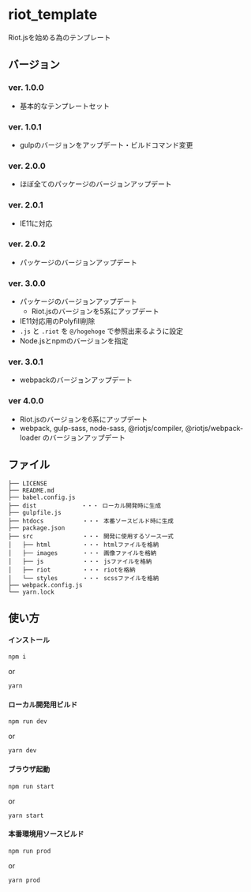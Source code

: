 # riot_template
Riot.jsを始める為のテンプレート


## バージョン

### ver. 1.0.0

- 基本的なテンプレートセット

### ver. 1.0.1

- gulpのバージョンをアップデート・ビルドコマンド変更

### ver. 2.0.0

- ほぼ全てのパッケージのバージョンアップデート

### ver. 2.0.1

- IE11に対応

### ver. 2.0.2

- パッケージのバージョンアップデート

### ver. 3.0.0

- パッケージのバージョンアップデート
  - Riot.jsのバージョンを5系にアップデート
- IE11対応用のPolyfill削除
- `.js` と `.riot` を `@/hogehoge` で参照出来るように設定
- Node.jsとnpmのバージョンを指定


### ver. 3.0.1

- webpackのバージョンアップデート

### ver 4.0.0

- Riot.jsのバージョンを6系にアップデート
- webpack, gulp-sass, node-sass, @riotjs/compiler, @riotjs/webpack-loader のバージョンアップデート

## ファイル

```
├── LICENSE
├── README.md
├── babel.config.js
├── dist 　　　　　　　・・・ ローカル開発時に生成
├── gulpfile.js
├── htdocs　　　　　　 ・・・ 本番ソースビルド時に生成
├── package.json
├── src　　　　　　    ・・・ 開発に使用するソース一式
│   ├── html         ・・・ htmlファイルを格納
│   ├── images       ・・・ 画像ファイルを格納
│   ├── js           ・・・ jsファイルを格納
│   ├── riot         ・・・ riotを格納
│   └── styles       ・・・ scssファイルを格納
├── webpack.config.js
└── yarn.lock
```


## 使い方

#### インストール

```
npm i
```

or 

```
yarn
```


#### ローカル開発用ビルド

```
npm run dev
```

or 

```
yarn dev
```


#### ブラウザ起動

```
npm run start
```

or 

```
yarn start
```


#### 本番環境用ソースビルド

```
npm run prod
```

or 

```
yarn prod
```